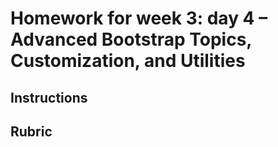 # Homework for week 3: day 4 – Advanced Bootstrap Topics, Customization, and Utilities

## Instructions


## Rubric